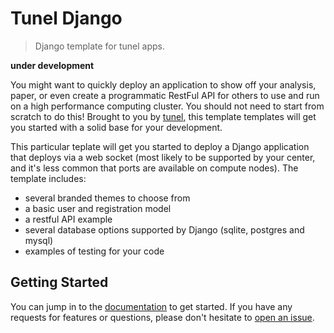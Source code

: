 # Tunel Django

> Django template for tunel apps.

**under development**

You might want to quickly deploy an application to show off your analysis, paper,
or even create a programmatic RestFul API for others to use and run on a high performance computing
cluster. You should not need to start from scratch to do this! Brought to you by [tunel](https://github.com/tunel-apps/tunel), this template templates will get you started with a solid base for your development.

This particular teplate will get you started to deploy a Django application
that deploys via a web socket (most likely to be supported by your center, and it's less common
that ports are available on compute nodes).
The template includes:

 - several branded themes to choose from
 - a basic user and registration model
 - a restful API example
 - several database options supported by Django (sqlite, postgres and mysql)
 - examples of testing for your code

## Getting Started

You can jump in to the [documentation](https://tunel-apps.github.io/tunel-django) to
get started. If you have any requests for features or questions, please don't hesitate
to [open an issue](https://github.com/tunel-apps/tunel-django/issues).
